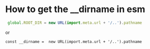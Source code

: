 # How to get the __dirname in esm

```js
 global.ROOT_DIR = new URL(import.meta.url + '/..').pathname
```

or 

```
const __dirname =  new URL(import.meta.url + '/..').pathname
```
